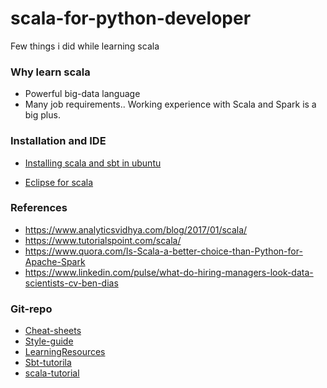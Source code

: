 # scala-for-python-developer
Few things i did while learning scala

### Why learn scala
* Powerful big-data language
* Many job requirements.. Working experience with Scala and Spark is a big plus.

### Installation and IDE
*  [Installing scala and sbt in ubuntu](https://gist.github.com/judeaugustinej/f15bb07f0072409bd9863654bfca4e82)

*  [Eclipse for scala](http://scala-ide.org/download/sdk.html)

### References
* https://www.analyticsvidhya.com/blog/2017/01/scala/
* https://www.tutorialspoint.com/scala/
* https://www.quora.com/Is-Scala-a-better-choice-than-Python-for-Apache-Spark
* https://www.linkedin.com/pulse/what-do-hiring-managers-look-data-scientists-cv-ben-dias

### Git-repo
* [Cheat-sheets](https://github.com/lampepfl/progfun-wiki/blob/gh-pages/CheatSheet.md)
* [Style-guide](https://github.com/lampepfl/progfun-wiki/blob/gh-pages/ScalaStyleGuide.md)
* [LearningResources](https://github.com/lampepfl/progfun-wiki/blob/gh-pages/LearningResources.md)
* [Sbt-tutorila](https://github.com/lampepfl/progfun-wiki/blob/gh-pages/SbtTutorial.md)
* [scala-tutorial](https://github.com/lampepfl/progfun-wiki/blob/gh-pages/ScalaTutorial.md)


